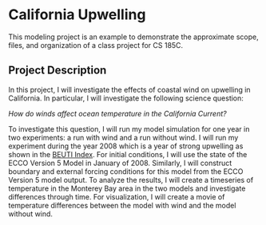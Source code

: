 # California Upwelling

This modeling project is an example to demonstrate the approximate scope, files, and organization of a class project for CS 185C.

## Project Description
In this project, I will investigate the effects of coastal wind on upwelling in California. In particular, I will investigate the following science question:

*How do winds affect ocean temperature in the California Current?*

To investigate this question, I will run my model simulation for one year in two experiments: a run with wind and a run without wind. I will run my experiment during the year 2008 which is a year of strong upwelling as shown in the [BEUTI Index](https://ecowatch.noaa.gov/thematic/upwelling). For initial conditions, I will use the state of the ECCO Version 5 Model in January of 2008. Similarly, I will construct boundary and external forcing conditions for this model from the ECCO Version 5 model output. To analyze the results, I will create a timeseries of temperature in the Monterey Bay area in the two models and investigate differences through time. For visualization, I will create a movie of temperature differences between the model with wind and the model without wind.


